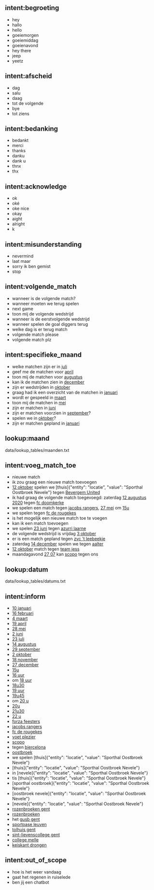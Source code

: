 ## intent:begroeting
- hey
- hallo
- hello
- goeiemorgen
- goeiemiddag
- goeienavond
- hey there
- jeep
- yeetz

## intent:afscheid
- dag
- salu
- daag
- tot de volgende
- bye
- tot ziens

## intent:bedanking
- bedankt
- merci
- thanks
- danku
- dank u
- thnx
- thx

## intent:acknowledge
- ok
- oké
- oke nice
- okay
- aight
- alright
- k

## intent:misunderstanding
- nevermind
- laat maar
- sorry ik ben gemist
- stop

## intent:volgende_match
- wanneer is de volgende match?
- wanneer moeten we terug spelen
- next game
- toon mij de volgende wedstrijd
- wanneer is de eerstvolgende wedstrijd
- wanneer spelen de goal diggers terug
- welke dag is er terug match
- volgende match please
- volgende match plz

## intent:specifieke_maand
- welke matchen zijn er in [juli](maand)
- geef me de matchen voor [april](maand)
- toon mij de matchen voor [augustus](maand)
- kan ik de matchen zien in [december](maand)
- zijn er wedstrijden in [oktober](maand)
- graag had ik een overzicht van de matchen in [januari](maand)
- wordt er gespeeld in [maart](maand)
- toon mij de matchen in [mei](maand)
- zijn er matchen in [juni](maand)
- zijn er matchen voorzien in [september](maand)?
- spelen we in [oktober](maand)?
- zijn er matchen gepland in [januari](maand)

## lookup:maand
data/lookup_tables/maanden.txt

## intent:voeg_match_toe
- nieuwe match
- ik zou graag een nieuwe match toevoegen
- [12 oktober](datum) spelen we [thuis]{"entity": "locatie", "value": "Sporthal Oostbroek Nevele"} tegen [Bevergem United](tegenstander)
- ik had graag de volgende match toegevoegd: zaterdag [12 augustus 2020](datum) tegen [fc doomkerke](tegenstander) 
- we spelen een match tegen [jacobs rangers](tegenstander), [27 mei](datum) om [15u](uur)
- we spelen tegen [fc de rougekes](tegenstander)
- is het mogelijk een nieuwe match toe te voegen
- kan ik een match toevoegen
- we spelen [23 juni](datum) tegen [azurri laarne](tegenstander)
- de volgende wedstrijd is vrijdag [3 oktober](datum)
- er is een match gepland tegen [zvc 't leebeekje](tegenstander)
- zaterdag [14 december](datum) spelen we tegen [aalter](tegenstander)
- [12 oktober](datum) match tegen [team jess](tegenstander)
- maandagavond [27 07](datum) kan [scopo](tegenstander) tegen ons

## lookup:datum
data/lookup_tables/datums.txt

## intent:inform
- [10 januari](datum)
- [16 februari](datum)
- [4 maart](datum)
- [19 april](datum)
- [28 mei](datum)
- [2 juni](datum)
- [23 juli](datum)
- [14 augustus](datum)
- [29 september](datum)
- [2 oktober](datum)
- [18 november](datum)
- [27 december](datum)
- [15u](uur)
- [16 uur](uur)
- om [18 uur](uur)
- [18u30](uur)
- [19 uur](uur)
- [19u45](uur)
- om [20 u](uur)
- [20u](uur)
- [21u30](uur)
- [22 u](uur)
- [forza feesters](tegenstander)
- [jacobs rangers](tegenstander)
- [fc de rougekes](tegenstander)
- [voet plezier](tegenstander)
- [scopo](tegenstander)
- tegen [biercelona](tegenstander)
- [oostbroek](locatie)
- we spelen [thuis]{"entity": "locatie", "value": "Sporthal Oostbroek Nevele"}
- [thuis]{"entity": "locatie", "value": "Sporthal Oostbroek Nevele"}
- in [nevele]{"entity": "locatie", "value": "Sporthal Oostbroek Nevele"}
- tis [thuis]{"entity": "locatie", "value": "Sporthal Oostbroek Nevele"}
- [sporthal oostbroek]{"entity": "locatie", "value": "Sporthal Oostbroek Nevele"}
- [oostbroek nevele]{"entity": "locatie", "value": "Sporthal Oostbroek Nevele"}
- [nevele]{"entity": "locatie", "value": "Sporthal Oostbroek Nevele"}
- [rozenbroeken gent](locatie)
- [rozenbroeken](locatie)
- het [gusb gent](locatie)
- [sportoase leuven](locatie)
- [tolhuis gent](locatie)
- [sint-lievenscollege gent](locatie)
- [college melle](locatie)
- [keiskant drongen](locatie)

## intent:out_of_scope
- hoe is het weer vandaag
- gaat het regenen in ruiselede
- ben jij een chatbot






